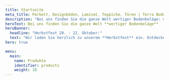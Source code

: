 ```yaml
---
title: Startseite
meta_title: Parkett, Designböden, Laminat, Teppiche, Türen | Terra Bodenbeläge aus Freiburg-Opfingen
description: "Bei uns finden Sie die ganze Welt wertiger Bodenbeläge: markanter Parkett, flexibler Vinyl oder lebendiger Laminat? Wir haben den Belag, der Ihren Raum besonders macht."
heroText: Bei uns finden Sie die ganze Welt **wertiger Bodenbeläge**
heroBanner: 
  headline: "Herbstfest 20. - 22. Oktober:"
  text: "Wir laden Sie herzlich zu unserem **Herbstfest** ein. Entdecken Sie unsere große Ausstellung und erkunden Sie eine breite Auswahl an Bodenbelägen und Türen. / **Freitag**: 13 Uhr - 18 Uhr / **Samstag & Sonntag**: 10 Uhr - 15 Uhr / Unsere Räume bieten Ihnen die Möglichkeit, inspirierende Wohnideen und hochwertige Produkte zu entdecken. **Wir freuen uns darauf**, Sie bei uns begrüßen zu dürfen."
hero: true

menu:
  main:
    name: Produkte
    identifier: products
    weight: 10
---
```

